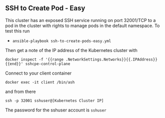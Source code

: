 ## SSH to Create Pod - Easy

This cluster has an exposed SSH service running on port 32001/TCP to a pod in the cluster with rights to manage pods in the default namespace.  To test this run

- `ansible-playbook ssh-to-create-pods-easy.yml`

Then get a note of the IP address of the Kubernetes cluster with 

```
docker inspect -f '{{range .NetworkSettings.Networks}}{{.IPAddress}}{{end}}' sshcpe-control-plane
```

Connect to your client container

```
docker exec -it client /bin/ash
```

and from there

```
ssh -p 32001 sshuser@[Kubernetes Cluster IP]
```

The password for the sshuser account is `sshuser`
